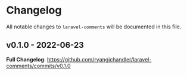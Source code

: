 # Changelog

All notable changes to `laravel-comments` will be documented in this file.

## v0.1.0 - 2022-06-23

**Full Changelog**: https://github.com/ryangjchandler/laravel-comments/commits/v0.1.0
